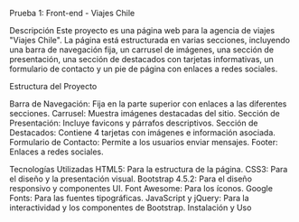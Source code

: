 Prueba 1: Front-end - Viajes Chile

Descripción
Este proyecto es una página web para la agencia de viajes "Viajes Chile". La página está estructurada en varias secciones, incluyendo una barra de navegación fija, un carrusel de imágenes, una sección de presentación, una sección de destacados con tarjetas informativas, un formulario de contacto y un pie de página con enlaces a redes sociales.

Estructura del Proyecto

Barra de Navegación: Fija en la parte superior con enlaces a las diferentes secciones.
Carrusel: Muestra imágenes destacadas del sitio.
Sección de Presentación: Incluye favicons y párrafos descriptivos.
Sección de Destacados: Contiene 4 tarjetas con imágenes e información asociada.
Formulario de Contacto: Permite a los usuarios enviar mensajes.
Footer: Enlaces a redes sociales.

Tecnologías Utilizadas
HTML5: Para la estructura de la página.
CSS3: Para el diseño y la presentación visual.
Bootstrap 4.5.2: Para el diseño responsivo y componentes UI.
Font Awesome: Para los íconos.
Google Fonts: Para las fuentes tipográficas.
JavaScript y jQuery: Para la interactividad y los componentes de Bootstrap.
Instalación y Uso
